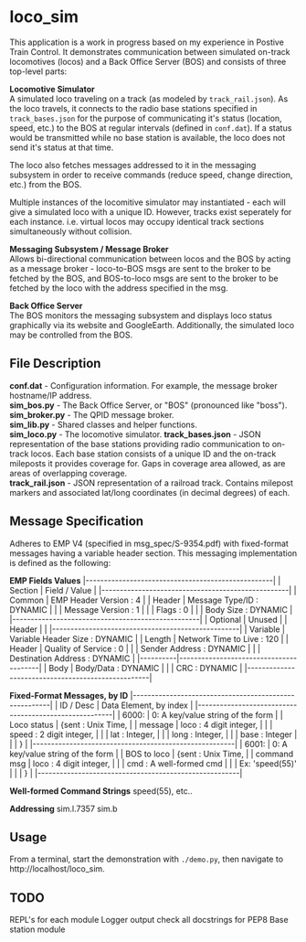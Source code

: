 # loco_sim

This application is a work in progress based on my experience in Postive Train Control. It demonstrates communication between simulated on-track locomotives (locos) and a Back Office Server (BOS) and consists of three top-level parts:
  
**Locomotive Simulator**  
A simulated loco traveling on a track (as modeled by `track_rail.json`). As the loco travels, it connects to the radio base stations specified in `track_bases.json` for the purpose of communicating it's status (location, speed, etc.) to the BOS at regular intervals (defined in `conf.dat`). If a status would be transmitted while no base station is available, the loco does not send it's status at that time.  

The loco also fetches messages addressed to it in the messaging subsystem in order to receive commands (reduce speed, change direction, etc.) from the BOS.

Multiple instances of the locomitive simulator may instantiated - each will give a simulated loco with a unique ID. However, tracks exist seperately for each instance. i.e. virtual locos may occupy identical track sections simultaneously  without collision.

**Messaging Subsystem / Message Broker**  
Allows bi-directional communication between locos and the BOS by acting as a message broker - loco-to-BOS msgs are sent to the broker to be fetched by the BOS, and BOS-to-loco msgs are sent to the broker to be fetched by the loco with the address specified in the msg.

**Back Office Server**  
The BOS monitors the messaging subsystem and displays loco status graphically via its website and GoogleEarth. Additionally, the simulated loco may be controlled from the BOS.

## File Description

**conf.dat** - Configuration information. For example, the message broker hostname/IP address.  
**sim_bos.py** - The Back Office Server, or "BOS" (pronounced like "boss").  
**sim_broker.py** - The QPID message broker.  
**sim_lib.py** - Shared classes and helper functions.  
**sim_loco.py** - The locomotive simulator.
**track_bases.json** - JSON representation of the base stations providing radio communication to on-track locos. Each base station consists of a unique ID and the on-track mileposts it provides coverage for. Gaps in coverage area allowed, as are areas of overlapping coverage.  
**track_rail.json** - JSON representation of a railroad track. Contains milepost markers and associated lat/long coordinates (in decimal degrees) of each.

## Message Specification

Adheres to EMP V4 (specified in msg_spec/S-9354.pdf) with fixed-format messages having a variable header section. This messaging implementation is defined as the following:

**EMP Fields Values**
|---------------------------------------------------|
| Section  | Field / Value                          |
|---------------------------------------------------|
| Common   | EMP Header Version    : 4              |
| Header   | Message Type/ID       : DYNAMIC        |
|          | Message Version       : 1              |
|          | Flags                 : 0              |
|          | Body Size             : DYNAMIC        |
|---------------------------------------------------|
| Optional | Unused                                 |
| Header   |                                        |
|---------------------------------------------------|
| Variable | Variable Header Size  : DYNAMIC        |
| Length   | Network Time to Live  : 120            |
| Header   | Quality of Service    : 0              |
|          | Sender Address        : DYNAMIC        |
|          | Destination Address   : DYNAMIC        |
|----------|----------------------------------------|
| Body     | Body/Data             : DYNAMIC        |
|          | CRC                   : DYNAMIC        |
|---------------------------------------------------|

**Fixed-Format Messages, by ID**
|-------------------------------------------------------|
| ID / Desc     | Data Element, by index                |
|-------------------------------------------------------|
| 6000:         | 0: A key/value string of the form     |
| Loco status   |    {sent          : Unix Time,         |
| message       |     loco          : 4 digit integer,   |
|               |     speed        : 2 digit integer,   |
|               |     lat     : Integer,           |
|               |     long    : Integer,           |
|               |     base : Integer            |
|               |    }                                  |
|-------------------------------------------------------|
| 6001:         | 0: A key/value string of the form     |
| BOS to loco   |    {sent    : Unix Time,         |
| command msg   |     loco : 4 digit integer,   |
|               |     cmd      : A well-formed cmd  |
|               |                    Ex: 'speed(55)'    |
|               |    }                                  |
|-------------------------------------------------------|

**Well-formed Command Strings**
speed(55), etc..

**Addressing**
sim.l.7357
sim.b

## Usage
  
From a terminal, start the demonstration with `./demo.py`, then navigate to http://localhost/loco_sim.  

## TODO
REPL's for each module
Logger output
check all docstrings for PEP8
Base station module


